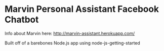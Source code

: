 # Marvin Personal Assistant Facebook Chatbot

Info about Marvin here: http://marvin-assistant.herokuapp.com/

Built off of a barebones Node.js app using node-js-getting-started
